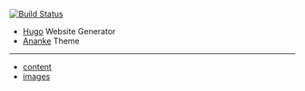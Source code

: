 <!-- # [michel.frichet.org](https://michel.frichet.org) -->

[![Build Status](https://travis-ci.org/frichet/michel.svg?branch=master)](https://travis-ci.org/frichet/michel)

* [Hugo](https://gohugo.io/) Website Generator
* [Ananke](https://github.com/budparr/gohugo-theme-ananke) Theme

---

* [content](content)
* [images](static/images)
